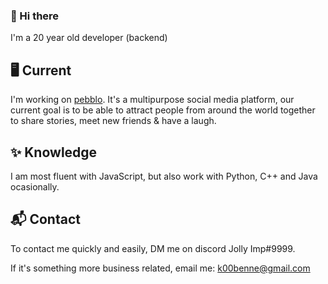 ### 👋 Hi there
I'm a 20 year old developer (backend)

## 🖥 Current
I'm working on [pebblo](https://discord.gg/aWGXuD9). It's a multipurpose social media platform, our current goal is to be able to attract people from around the world together to share stories, meet new friends & have a laugh.

## ✨ Knowledge
I am most fluent with JavaScript, but also work with Python, C++ and Java ocasionally.

## 📬 Contact
To contact me quickly and easily, DM me on discord Jolly Imp#9999.

If it's something more business related, email me: k00benne@gmail.com
